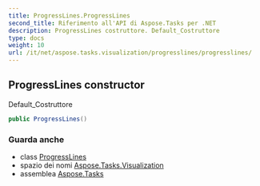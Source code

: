 ```yaml
---
title: ProgressLines.ProgressLines
second_title: Riferimento all'API di Aspose.Tasks per .NET
description: ProgressLines costruttore. Default_Costruttore
type: docs
weight: 10
url: /it/net/aspose.tasks.visualization/progresslines/progresslines/
---
```

## ProgressLines constructor

Default_Costruttore

```csharp
public ProgressLines()
```

### Guarda anche

* class [ProgressLines](../)
* spazio dei nomi [Aspose.Tasks.Visualization](../../progresslines/)
* assemblea [Aspose.Tasks](../../../)


